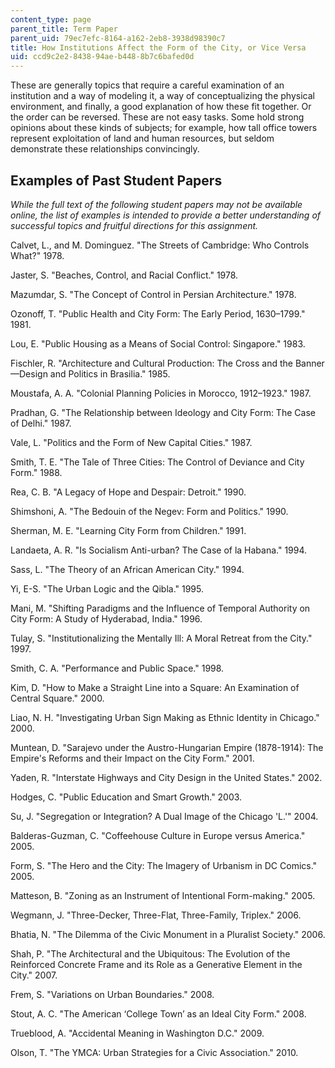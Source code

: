 ```yaml
---
content_type: page
parent_title: Term Paper
parent_uid: 79ec7efc-8164-a162-2eb8-3938d98390c7
title: How Institutions Affect the Form of the City, or Vice Versa
uid: ccd9c2e2-8438-94ae-b448-8b7c6bafed0d
---
```


These are generally topics that require a careful examination of an institution and a way of modeling it, a way of conceptualizing the physical environment, and finally, a good explanation of how these fit together. Or the order can be reversed. These are not easy tasks. Some hold strong opinions about these kinds of subjects; for example, how tall office towers represent exploitation of land and human resources, but seldom demonstrate these relationships convincingly.

Examples of Past Student Papers
-------------------------------

_While the full text of the following student papers may not be available online, the list of examples is intended to provide a better understanding of successful topics and fruitful directions for this assignment._

Calvet, L., and M. Dominguez. "The Streets of Cambridge: Who Controls What?" 1978.

Jaster, S. "Beaches, Control, and Racial Conflict." 1978.

Mazumdar, S. "The Concept of Control in Persian Architecture." 1978.

Ozonoff, T. "Public Health and City Form: The Early Period, 1630–1799." 1981.

Lou, E. "Public Housing as a Means of Social Control: Singapore." 1983.

Fischler, R. "Architecture and Cultural Production: The Cross and the Banner—Design and Politics in Brasilia." 1985.

Moustafa, A. A. "Colonial Planning Policies in Morocco, 1912–1923." 1987.

Pradhan, G. "The Relationship between Ideology and City Form: The Case of Delhi." 1987.

Vale, L. "Politics and the Form of New Capital Cities." 1987.

Smith, T. E. "The Tale of Three Cities: The Control of Deviance and City Form." 1988.

Rea, C. B. "A Legacy of Hope and Despair: Detroit." 1990.

Shimshoni, A. "The Bedouin of the Negev: Form and Politics." 1990.

Sherman, M. E. "Learning City Form from Children." 1991.

Landaeta, A. R. "Is Socialism Anti-urban? The Case of la Habana." 1994.

Sass, L. "The Theory of an African American City." 1994.

Yi, E-S. "The Urban Logic and the Qibla." 1995.

Mani, M. "Shifting Paradigms and the Influence of Temporal Authority on City Form: A Study of Hyderabad, India." 1996.

Tulay, S. "Institutionalizing the Mentally Ill: A Moral Retreat from the City." 1997.

Smith, C. A. "Performance and Public Space." 1998.

Kim, D. "How to Make a Straight Line into a Square: An Examination of Central Square." 2000.

Liao, N. H. "Investigating Urban Sign Making as Ethnic Identity in Chicago." 2000.

Muntean, D. "Sarajevo under the Austro-Hungarian Empire (1878-1914): The Empire's Reforms and their Impact on the City Form." 2001.

Yaden, R. "Interstate Highways and City Design in the United States." 2002.

Hodges, C. "Public Education and Smart Growth." 2003.

Su, J. "Segregation or Integration? A Dual Image of the Chicago 'L.'" 2004.

Balderas-Guzman, C. "Coffeehouse Culture in Europe versus America." 2005.

Form, S. "The Hero and the City: The Imagery of Urbanism in DC Comics." 2005.

Matteson, B. "Zoning as an Instrument of Intentional Form-making." 2005.

Wegmann, J. "Three-Decker, Three-Flat, Three-Family, Triplex." 2006.

Bhatia, N. "The Dilemma of the Civic Monument in a Pluralist Society." 2006.

Shah, P. "The Architectural and the Ubiquitous: The Evolution of the Reinforced Concrete Frame and its Role as a Generative Element in the City." 2007.

Frem, S. "Variations on Urban Boundaries." 2008.

Stout, A. C. "The American ‘College Town’ as an Ideal City Form." 2008.

Trueblood, A. "Accidental Meaning in Washington D.C." 2009.

Olson, T. "The YMCA: Urban Strategies for a Civic Association." 2010.